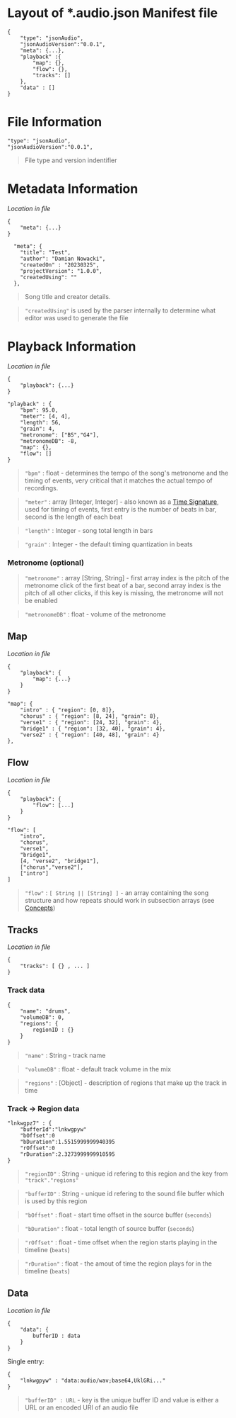 # Layout of *.audio.json Manifest file
```
{
    "type": "jsonAudio",
    "jsonAudioVersion":"0.0.1",
    "meta": {...},
    "playback" :{
        "map": {},
        "flow": {},
        "tracks": []
    },
    "data" : []
}
```

# File Information

```
"type": "jsonAudio",
"jsonAudioVersion":"0.0.1",
```
> File type and version indentifier

# Metadata Information

*Location in file*
```
{
    "meta": {...}
}
```

```
  "meta": {
    "title": "Test",
    "author": "Damian Nowacki",
    "createdOn" : "20230325",
    "projectVersion": "1.0.0",
    "createdUsing": ""
  },
```
> Song title and creator details.

> `"createdUsing"` is used by the parser internally to determine what editor was used to generate the file

# Playback Information

*Location in file*
```
{
    "playback": {...}
}
```

```
"playback" : {
    "bpm": 95.0,
    "meter": [4, 4],
    "length": 56,
    "grain": 4,
    "metronome": ["B5","G4"],
    "metronomeDB": -8,
    "map": {},
    "flow": []
}
```
> `"bpm"` : float - determines the tempo of the song's metronome and the timing of events, very critical that it matches the actual tempo of recordings.

> `"meter"` : array [Integer, Integer] - also known as a [Time Signature](https://en.wikipedia.org/wiki/Time_signature), used for timing of events, first entry is the number of beats in bar, second is the length of each beat 

> `"length"` : Integer - song total length in bars

> `"grain"` : Integer - the default timing quantization in beats

### Metronome (optional)

> `"metronome"` : array [String, String] - first array index is the pitch of the metronome click of the first beat of a bar, second array index is the pitch of all other clicks, if this key is missing, the metronome will not be enabled

> `"metronomeDB"` : float - volume of the metronome


## Map

*Location in file*
```
{
    "playback": {
        "map": {...}
    }
}
```

```
"map": {
    "intro" : { "region": [0, 8]},
    "chorus" : { "region": [8, 24], "grain": 8},
    "verse1" : { "region": [24, 32], "grain": 4},
    "bridge1" : { "region": [32, 40], "grain": 4},
    "verse2" : { "region": [40, 48], "grain": 4}
},
```

## Flow

*Location in file*
```
{
    "playback": {
        "flow": [...]
    }
}
```
```
"flow": [
    "intro", 
    "chorus", 
    "verse1", 
    "bridge1", 
    [4, "verse2", "bridge1"],
    ["chorus","verse2"],
    ["intro"]
]
```
> `"flow"` : `[ String || [String] ]` - an array containing the song structure and how repeats should work in subsection arrays (see [Concepts](README.md#subsection))

## Tracks

*Location in file*
```
{
    "tracks": [ {} , ... ]
}
```

### Track data
```
{
	"name": "drums",
	"volumeDB": 0,
	"regions": {
        regionID : {}
    }
}
```
> `"name"` : String - track name

> `"volumeDB"` : float - default track volume in the mix

> `"regions"` : [Object] - description of regions that make up the track in time

### Track -> Region data
```
"lnkwgpz7" : {
    "bufferId":"lnkwgpyw"
    "bOffset":0
    "bDuration":1.5515999999940395
    "rOffset":0
    "rDuration":2.3273999999910595
}
```
> `"regionID"` : String - unique id refering to this region and the key from `"track"."regions"`

> `"bufferID"` : String - unique id refering to the sound file buffer which is used by this region

> `"bOffset"` : float - start time offset in the source buffer (`seconds`)

> `"bDuration"` :  float - total length of source buffer (`seconds`)

> `"rOffset"` : float - time offset when the region starts playing in the timeline (`beats`)

> `"rDuration"` : float - the amout of time the region plays for in the timeline (`beats`)
## Data 

*Location in file*
```
{
    "data": {
        bufferID : data
    }
}
```

Single entry:
```
{
    "lnkwgpyw" : "data:audio/wav;base64,UklGRi..."
}
```
> `"bufferID" : URL` - key is the unique buffer ID and value is either a URL or an encoded URI of an audio file

